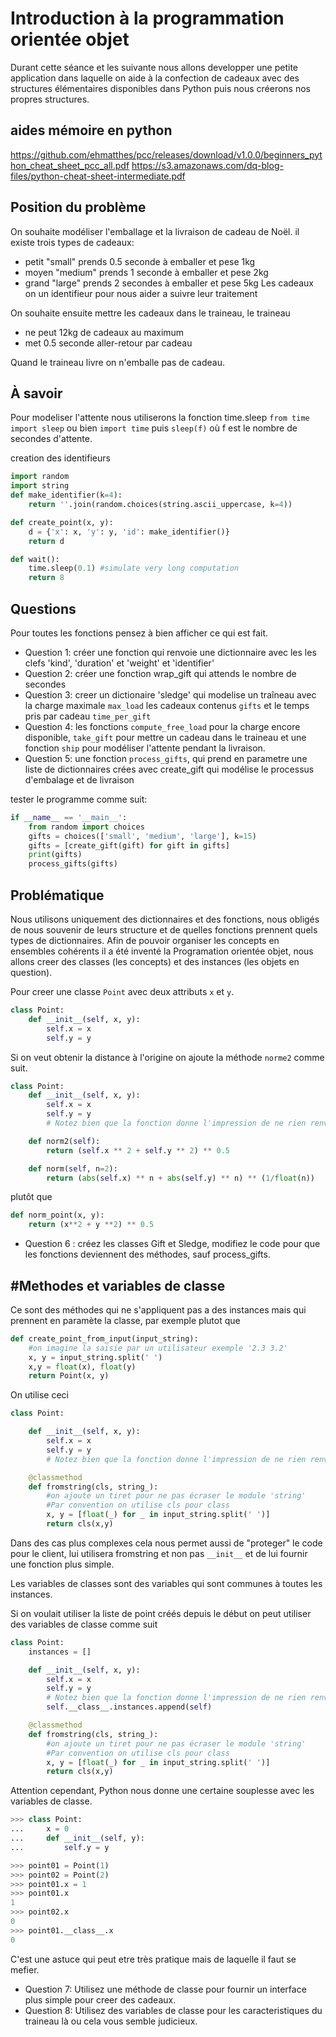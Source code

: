 Introduction à la programmation orientée objet
==============================================

Durant cette séance et les suivante nous allons developper une petite application
dans laquelle on aide à la confection de cadeaux avec des structures élémentaires disponibles
dans Python puis nous créerons nos propres structures.

aides mémoire en python
----------------------

https://github.com/ehmatthes/pcc/releases/download/v1.0.0/beginners_python_cheat_sheet_pcc_all.pdf
https://s3.amazonaws.com/dq-blog-files/python-cheat-sheet-intermediate.pdf

Position du problème
--------------------

On souhaite modéliser l'emballage et la livraison de cadeau de Noël. il existe trois types de cadeaux:
- petit "small" prends 0.5 seconde à emballer et pese 1kg
- moyen "medium" prends 1 seconde à emballer et pese 2kg
- grand "large" prends 2 secondes à emballer et pese 5kg
Les cadeaux on un identifieur pour nous aider a suivre leur traitement

On souhaite ensuite mettre les cadeaux dans le traineau, le traineau
- ne peut 12kg de cadeaux au maximum
- met 0.5 seconde aller-retour par cadeau

Quand le traineau livre on n'emballe pas de cadeau.

À savoir
--------

Pour modeliser l'attente nous utiliserons la fonction time.sleep
`from time import sleep` ou bien `import time` puis `sleep(f)` où f est le nombre de secondes d'attente.

creation des identifieurs
```python
import random
import string
def make_identifier(k=4):
    return ''.join(random.choices(string.ascii_uppercase, k=4))
```


```python
def create_point(x, y):
    d = {'x': x, 'y': y, 'id': make_identifier()}
    return d

def wait():
    time.sleep(0.1) #simulate very long computation
    return 8
```

Questions
---------
Pour toutes les fonctions pensez à bien afficher ce qui est fait.

- Question 1: créer une fonction qui renvoie une dictionnaire avec les les clefs 'kind', 'duration' et 'weight' et 'identifier'
- Question 2: créer une fonction wrap\_gift qui attends le nombre de secondes
- Question 3: creer un dictionaire 'sledge' qui modelise un traîneau avec la charge maximale `max_load` les cadeaux contenus `gifts` et le temps pris par cadeau `time_per_gift`
- Question 4: les fonctions `compute_free_load` pour la charge encore disponible, `take_gift` pour mettre un cadeau dans le traineau et une fonction `ship` pour modéliser l'attente pendant la livraison.
- Question 5: une fonction `process_gifts`, qui prend en parametre une liste de dictionnaires crées avec create\_gift qui modélise le processus d'embalage et de livraison

tester le programme comme suit:
```python
if __name__ == '__main__':
    from random import choices
    gifts = choices(['small', 'medium', 'large'], k=15)
    gifts = [create_gift(gift) for gift in gifts]
    print(gifts)
    process_gifts(gifts)
```

Problématique
-------------

Nous utilisons uniquement des dictionnaires et des fonctions, nous obligés de nous souvenir de leurs structure et de quelles fonctions prennent quels types de dictionnaires. Afin de pouvoir organiser les concepts en ensembles cohérents il a été inventé la Programation orientée objet, nous allons creer des classes (les concepts) et des instances (les objets en question).

Pour creer une classe `Point` avec deux attributs `x` et `y`.

```python
class Point:
    def __init__(self, x, y):
        self.x = x
        self.y = y

```

Si on veut obtenir la distance à l'origine on ajoute la méthode `norme2` comme suit.

```python
class Point:
    def __init__(self, x, y):
        self.x = x
        self.y = y
        # Notez bien que la fonction donne l'impression de ne rien renvoyer.

    def norm2(self):
        return (self.x ** 2 + self.y ** 2) ** 0.5

    def norm(self, n=2):
        return (abs(self.x) ** n + abs(self.y) ** n) ** (1/float(n))

```
plutôt que
``` python
def norm_point(x, y):
    return (x**2 + y **2) ** 0.5
```

* Question 6 : créez les classes Gift et Sledge, modifiez le code pour que les fonctions deviennent des méthodes, sauf process_gifts.


#Methodes et variables de classe
--------------------------------

Ce sont des méthodes qui ne s'appliquent pas a des instances mais qui prennent en paramète la classe, par exemple plutot que
```python
def create_point_from_input(input_string):
    #on imagine la saisie par un utilisateur exemple '2.3 3.2'
    x, y = input_string.split(' ')
    x,y = float(x), float(y)
    return Point(x, y)
```

On utilise ceci

```python
class Point:

    def __init__(self, x, y):
        self.x = x
        self.y = y
        # Notez bien que la fonction donne l'impression de ne rien renvoyer.

    @classmethod
    def fromstring(cls, string_):
        #on ajoute un tiret pour ne pas écraser le module 'string'
        #Par convention on utilise cls pour class
        x, y = [float(_) for _ in input_string.split(' ')]
        return cls(x,y)
```

Dans des cas plus complexes cela nous permet aussi de "proteger" le code pour le client, lui utilisera fromstring et non pas `__init__` et de lui fournir une fonction plus simple.

Les variables de classes sont des variables qui sont communes à toutes les instances.

Si on voulait utiliser la liste de point créés depuis le début on peut utiliser des variables de classe comme suit

```python
class Point:
    instances = []

    def __init__(self, x, y):
        self.x = x
        self.y = y
        # Notez bien que la fonction donne l'impression de ne rien renvoyer.
        self.__class__.instances.append(self)

    @classmethod
    def fromstring(cls, string_):
        #on ajoute un tiret pour ne pas écraser le module 'string'
        #Par convention on utilise cls pour class
        x, y = [float(_) for _ in input_string.split(' ')]
        return cls(x,y)
```


Attention cependant, Python nous donne une certaine souplesse avec les variables de classe.

```python
>>> class Point:
...     x = 0
...     def __init__(self, y):
...         self.y = y

>>> point01 = Point(1)
>>> point02 = Point(2)
>>> point01.x = 1
>>> point01.x
1
>>> point02.x
0
>>> point01.__class__.x
0

```

C'est une astuce qui peut etre très pratique mais de laquelle il faut se mefier.

- Question 7: Utilisez une méthode de classe pour fournir un interface plus simple pour creer des cadeaux.
- Question 8: Utilisez des variables de classe pour les caracteristiques du traineau là ou cela vous semble judicieux.
